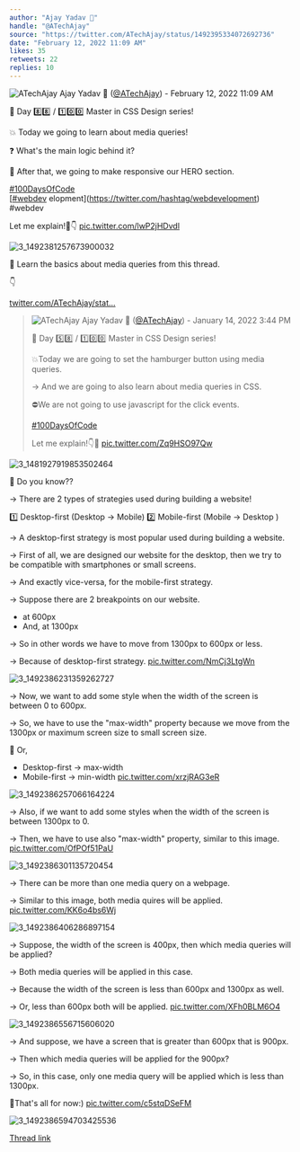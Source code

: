 ```yaml
---
author: "Ajay Yadav 🎯"
handle: "@ATechAjay"
source: "https://twitter.com/ATechAjay/status/1492395334072692736"
date: "February 12, 2022 11:09 AM"
likes: 35
retweets: 22
replies: 10
---
```

![ATechAjay](https://pbs.twimg.com/profile_images/1485567675111981057/mLsrcZdB_normal.jpg)
Ajay Yadav 🎯 ([@ATechAjay](https://twitter.com/ATechAjay)) - February 12, 2022 11:09 AM

💚 Day 8️⃣8️⃣ / 1️⃣0️⃣0️⃣ Master in CSS Design series!

💥 Today we going to learn about media queries!

❓ What's the main logic behind it?

📌 After that, we going to make responsive our HERO section.

[#100DaysOfCode](https://twitter.com/hashtag/100DaysOfCode)  
[[#webdev](https://twitter.com/hashtag/webdev) elopment](https://twitter.com/hashtag/webdevelopment)  
#webdev 

Let me explain!🧵👇 [pic.twitter.com/lwP2jHDvdl](https://twitter.com/ATechAjay/status/1492395334072692736/photo/1)

![3_1492381257673900032](https://pbs.twimg.com/media/FLYA2M0agAA1nhe.png)

🤩 Learn the basics about media queries from this thread.

👇

[twitter.com/ATechAjay/stat…](https://twitter.com/ATechAjay/status/1481955421158273024)

> ![ATechAjay](https://pbs.twimg.com/profile_images/1485567675111981057/mLsrcZdB_normal.jpg)
> Ajay Yadav 🎯 ([@ATechAjay](https://twitter.com/ATechAjay)) - January 14, 2022 3:44 PM
> 
> 
> 💚 Day 5️⃣8️⃣ / 1️⃣0️⃣0️⃣ Master in CSS Design series!
> 
> 💥Today we are going to set the hamburger button using media queries.
> 
> → And we are going to also learn about media queries in CSS.
> 
> ⛔We are not going to use javascript for the click events.
> 
> [#100DaysOfCode](https://twitter.com/hashtag/100DaysOfCode) 
> 
> Let me explain!👇🧵 [pic.twitter.com/Zq9HSO97Qw](https://twitter.com/ATechAjay/status/1481955421158273024/photo/1)
> 
![3_1481927919853502464](https://pbs.twimg.com/media/FJDdl22aAAAwr1I.jpg)

📌 Do you know??

→ There are 2 types of strategies used during building a website!

1️⃣ Desktop-first (Desktop → Mobile)
2️⃣ Mobile-first (Mobile → Desktop )

→ A desktop-first strategy is most popular used during building a website.

→ First of all, we are designed our website for the desktop, then we try to be compatible with smartphones or small screens.

→ And exactly vice-versa, for the mobile-first strategy.

→ Suppose there are 2 breakpoints on our website.

- at 600px
- And, at 1300px

→ So in other words we have to move from 1300px to 600px or less.

→ Because of desktop-first strategy. [pic.twitter.com/NmCj3LtgWn](https://twitter.com/ATechAjay/status/1492395352712167426/photo/1)

![3_1492386231359262727](https://pbs.twimg.com/media/FLYFXtPaUAcBnsC.png)

→ Now, we want to add some style when the width of the screen is between 0 to 600px.

→ So, we have to use the "max-width" property because we move from the 1300px or maximum screen size to small screen size.

📌 Or,
- Desktop-first → max-width
- Mobile-first → min-width [pic.twitter.com/xrzjRAG3eR](https://twitter.com/ATechAjay/status/1492395358718431236/photo/1)

![3_1492386257066164224](https://pbs.twimg.com/media/FLYFZNAagAAk28c.png)

→ Also, if we want to add some styles when the width of the screen is between 1300px to 0.

→ Then, we have to use also "max-width" property, similar to this image. [pic.twitter.com/OfPOf51PaU](https://twitter.com/ATechAjay/status/1492395365202808832/photo/1)

![3_1492386301135720454](https://pbs.twimg.com/media/FLYFbxLakAYINEX.png)

→ There can be more than one media query on a webpage.

→ Similar to this image, both media quires will be applied. [pic.twitter.com/KK6o4bs6Wj](https://twitter.com/ATechAjay/status/1492395371850760196/photo/1)

![3_1492386406286897154](https://pbs.twimg.com/media/FLYFh45aMAIYBbm.png)

→ Suppose, the width of the screen is 400px, then which media queries will be applied?

→ Both media queries will be applied in this case.

→ Because the width of the screen is less than 600px and 1300px as well.

→ Or, less than 600px both will be applied. [pic.twitter.com/XFh0BLM6O4](https://twitter.com/ATechAjay/status/1492395378528104451/photo/1)

![3_1492386556715606020](https://pbs.twimg.com/media/FLYFqpSaIAQbe58.jpg)

→ And suppose, we have a screen that is greater than 600px that is 900px.

→ Then which media queries will be applied for the 900px?

→ So, in this case, only one media query will be applied which is less than 1300px.

💚That's all for now:) [pic.twitter.com/c5stqDSeFM](https://twitter.com/ATechAjay/status/1492395385222217734/photo/1)

![3_1492386594703425536](https://pbs.twimg.com/media/FLYFs2zaQAAWSv-.png)

[Thread link](https://twitter.com/ATechAjay/status/1492395334072692736)